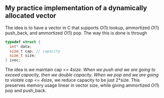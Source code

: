 ## My practice implementation of a dynamically allocated vector

The idea is to have a vector in C that supports $O(1)$ lookup, ammortized $O(1$) push_back, and ammortized $O(1)$ pop.
The way this is done is through
```C
typedef struct {
  int* data;
  size_t cap; // capacity
  size_t size;
} ivec;
```

The idea is we maintain cap <= 4*size. When we push and we are going to exceed capacity, then we double capacity. When we pop and we are going to violate  cap <= 4*size, we reduce capacity to be just 2*size. This preserves memory usage linear in vector size, while giving ammortized $O(1)$ pop and push_back.